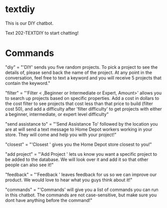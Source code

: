 # textdiy

This is our DIY chatbot.

Text 202-TEXTDIY to start chatting!



# Commands

"diy" = "'DIY' sends you five random projects. To pick a project to see the details of, please send back the name of the project. At any point in the conversation, feel free to text a keyword and you will receive 5 projects that contain the keyword."


"filter" = "'Filter <Popularity or Difficulty or Cost> < ,Beginner or Intermediate or Expert, Amount>' allows you to search up projects based on specific properties. Add a cost in dollars to the cost filter to see projects that cost less than that price to build (filter cost 50), and add a difficulty after 'filter difficulty' to get projects with either a beginner, intermediate, or expert level difficulty"


"send assistance to" = "'Send Assistance To' followed by the location you are at will send a text message to Home Depot workers working in your store. They will come and help you with your project!"


"closest" = "'Closest <zipcode>' gives you the Home Depot store closest to you!" 


"add project" = "'Add Project <Project URL>' lets us know you want a specific project to be added to the database. We will look over it and add it so that other people can also see it!"


"feedback" = "'Feedback <number of stars> <review>' leaves feedback for us so we can improve our product. We would love to hear what you guys think about it!" 


"commands" = "'Commands' will give you a list of commands you can run in this chatbot. The commands are not case-sensitive, but make sure you dont have anything before the command!"
